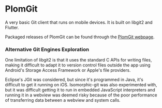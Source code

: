 # PlomGit

A very basic Git client that runs on mobile devices. It is built on libgit2 and Flutter. 

Packaged releases of PlomGit can be found through the [PlomGit webpage](https://www.plom.dev/plomgit/).

### Alternative Git Engines Exploration

One limitation of libgit2 is that it uses the standard C APIs for writing files, making it difficult to adapt it to version control files outside the app using Android's Storage Access Framework or Apple's file providers. 

Eclipse's JGit was considered, but since it's programmed in Java, it's difficult to get it running on iOS. Isomorphic-git was also experimented with, but it was difficult getting it to run in embedded JavaScript interpreters and running it in a webview was deemed risky because of the poor performance of transferring data between a webview and system calls.

